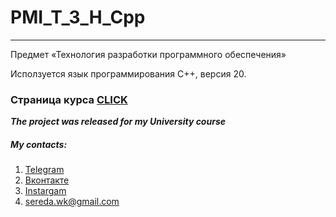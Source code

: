 # PMI_T_3_H_Cpp
---------
Предмет «Технология разработки программного обеспечения» 

Иcползуется язык программирования С++, версия 20.

### Страница курса [CLICK](https://imcs.dvfu.ru/cats/?f=wiki;name=cpp-course-2020)

***The project was released for my University course***

##### My contacts:
1. [Telegram](https://tgmsg.ru/princepepper)
2. [Вконтакте](https://vk.com/princepepper)
3. [Instargam](https://www.instagram.com/prince_pepper_official/?hl=ru)
4. <sereda.wk@gmail.com>
